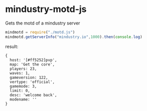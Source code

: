 # mindustry-motd-js
Gets the motd of a mindustry server

```javascript
mindmotd = require("./motd.js")
mindmotd.getServerInfo("mindustry.io",1000).then(console.log)
```
result:
```
{
  host: '[#ff5252]pvp',
  map: 'Get the core',
  players: 23,
  waves: 1,
  gameversion: 122,
  vertype: 'official',
  gamemode: 3,
  limit: 0,
  desc: 'welcome back',
  modename: ''
}
```
